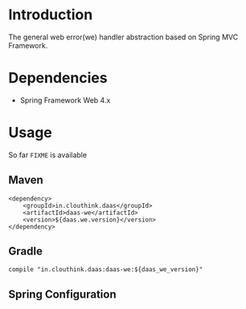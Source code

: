 # Introduction

The general web error(we) handler abstraction based on Spring MVC Framework.

# Dependencies

* Spring Framework Web 4.x

# Usage

So far `FIXME` is available 

## Maven

    <dependency>
        <groupId>in.clouthink.daas</groupId>
        <artifactId>daas-we</artifactId>
        <version>${daas.we.version}</version>
    </dependency>

## Gradle

    compile "in.clouthink.daas:daas-we:${daas_we_version}"


## Spring Configuration
